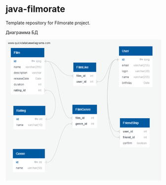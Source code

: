 # java-filmorate
Template repository for Filmorate project.

Диаграмма БД

<img src='QuickDBD-Filmorate.png' alt='Диаграмма БД Filmorate' />